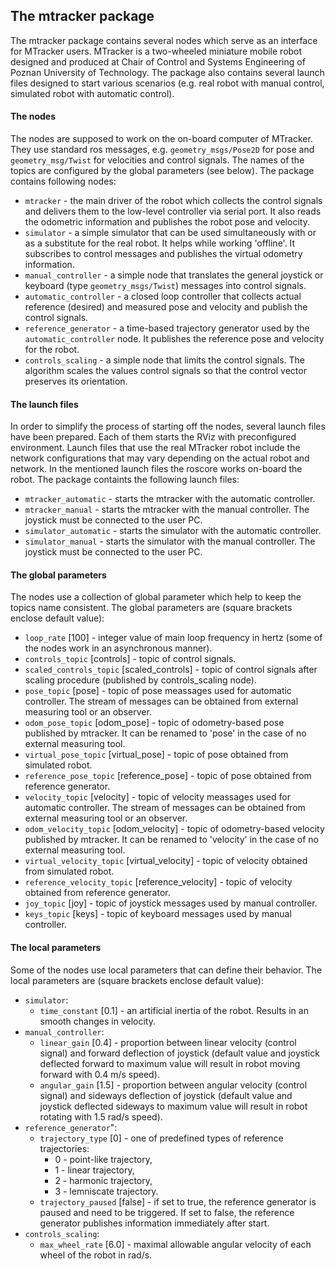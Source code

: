## The mtracker package
The mtracker package contains several nodes which serve as an interface for MTracker users. MTracker is a two-wheeled miniature mobile robot designed and produced at Chair of Control and Systems Engineering of Poznan University of Technology. The package also contains several launch files designed to start various scenarios (e.g. real robot with manual control, simulated robot with automatic control).

#### The nodes
The nodes are supposed to work on the on-board computer of MTracker. They use standard ros messages, e.g. `geometry_msgs/Pose2D` for pose and `geometry_msg/Twist` for velocities and control signals. The names of the topics are configured by the global parameters (see below). The package contains following nodes: 
* `mtracker` - the main driver of the robot which collects the control signals and delivers them to the low-level controller via serial port. It also reads the odometric information and publishes the robot pose and velocity. 
* `simulator` - a simple simulator that can be used simultaneously with or as a substitute for the real robot. It helps while working 'offline'. It subscribes to control messages and publishes the virtual odometry information.
* `manual_controller` - a simple node that translates the general joystick or keyboard (type `geometry_msgs/Twist`) messages into control signals. 
* `automatic_controller` - a closed loop controller that collects actual reference (desired) and measured pose and velocity and publish the control signals.
* `reference_generator` - a time-based trajectory generator used by the `automatic_controller` node. It publishes the reference pose and velocity for the robot.
* `controls_scaling` - a simple node that limits the control signals. The algorithm scales the values control signals so that the control vector preserves its orientation.

#### The launch files
In order to simplify the process of starting off the nodes, several launch files have been prepared. Each of them starts the RViz with preconfigured environment. Launch files that use the real MTracker robot include the network configurations that may vary depending on the actual robot and network. In the mentioned launch files the roscore works on-board the robot. The package containts the following launch files:
* `mtracker_automatic` - starts the mtracker with the automatic controller. 
* `mtracker_manual` - starts the mtracker with the manual controller. The joystick must be connected to the user PC.
* `simulator_automatic` - starts the simulator with the automatic controller.
* `simulator_manual` - starts the simulator with the manual controller. The joystick must be connected to the user PC.

#### The global parameters
The nodes use a collection of global parameter which help to keep the topics name consistent. The global parameters are (square brackets enclose default value):
* `loop_rate` [100] - integer value of main loop frequency in hertz (some of the nodes work in an asynchronous manner).
* `controls_topic` [controls] - topic of control signals.
* `scaled_controls_topic` [scaled_controls] - topic of control signals after scaling procedure (published by controls_scaling node).
* `pose_topic` [pose] - topic of pose meassages used for automatic controller. The stream of messages can be obtained from external measuring tool or an observer.
* `odom_pose_topic` [odom_pose] - topic of odometry-based pose published by mtracker. It can be renamed to 'pose' in the case of no external measuring tool.
* `virtual_pose_topic` [virtual_pose] - topic of pose obtained from simulated robot.
* `reference_pose_topic` [reference_pose] - topic of pose obtained from reference generator.
* `velocity_topic` [velocity] - topic of velocity meassages used for automatic controller. The stream of messages can be obtained from external measuring tool or an observer.
* `odom_velocity_topic` [odom_velocity] - topic of odometry-based velocity published by mtracker. It can be renamed to 'velocity' in the case of no external measuring tool.
* `virtual_velocity_topic` [virtual_velocity] - topic of velocity obtained from simulated robot.
* `reference_velocity_topic` [reference_velocity] - topic of velocity obtained from reference generator.
* `joy_topic` [joy] - topic of joystick messages used by manual controller.
* `keys_topic` [keys] - topic of keyboard messages used by manual controller.

#### The local parameters
Some of the nodes use local parameters that can define their behavior. The local parameters are (square brackets enclose default value):
* `simulator`:
  * `time_constant` [0.1] - an artificial inertia of the robot. Results in an smooth changes in velocity.
* `manual_controller`:
  * `linear_gain` [0.4] - proportion between linear velocity (control signal) and forward deflection of joystick (default value and joystick deflected forward to maximum value will result in robot moving forward with 0.4 m/s speed).
  * `angular_gain` [1.5] - proportion between angular velocity (control signal) and sideways deflection of joystick (default value and joystick deflected sideways to maximum value will result in robot rotating with 1.5 rad/s speed).
* `reference_generator`":
  * `trajectory_type` [0] - one of predefined types of reference trajectories:
    * 0 - point-like trajectory,
    * 1 - linear trajectory,
    * 2 - harmonic trajectory,
    * 3 - lemniscate trajectory.
  * `trajectory_paused` [false] - if set to true, the reference generator is paused and need to be triggered. If set to false, the reference generator publishes information immediately after start.
* `controls_scaling`:
  * `max_wheel_rate` [6.0] - maximal allowable angular velocity of each wheel of the robot in rad/s.


